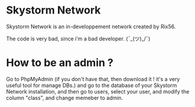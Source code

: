 # Skystorm Network

Skystorm Network is an in-developpement network created by Rix56.

The code is very bad, since i'm a bad developer. (¯\_(ツ)_/¯)

# How to be an admin ?

Go to PhpMyAdmin (if you don't have that, then download it ! it's a very useful tool for manage DBs.) and go to the database of your Skystorm Network installation,
and then go to users, select your user, and modify the column "class", and change memeber to admin.
